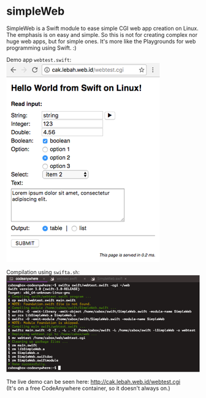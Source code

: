 # simpleWeb
SimpleWeb is a Swift module to ease simple CGI web app creation on Linux. The emphasis is on easy and simple. So this is not for creating complex nor huge web apps, but for simple ones. It's more like the Playgrounds for web programming using Swift. :)

Demo app ```webtest.swift```:    
![demo](https://github.com/pakLebah/simpleWeb/blob/master/swift%20cgi%20on%20linux.png)

Compilation using ```swifta.sh```:    
![compile](https://github.com/pakLebah/simpleWeb/blob/master/swifta%20on%20linux.png)

The live demo can be seen here: http://cak.lebah.web.id/webtest.cgi    
(It's on a free CodeAnywhere container, so it doesn't always on.)
